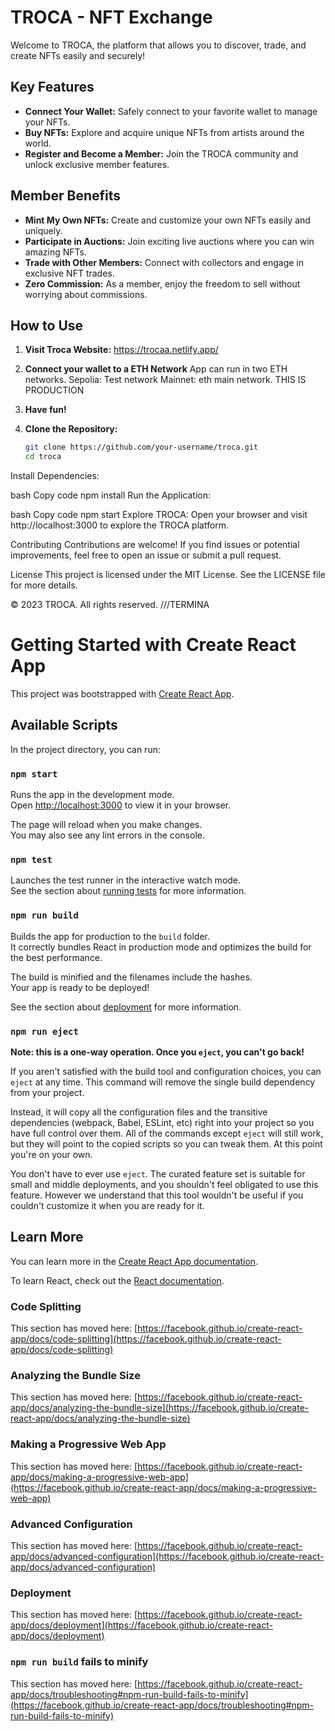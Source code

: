 # TROCA - NFT Exchange

Welcome to TROCA, the platform that allows you to discover, trade, and create NFTs easily and securely!

## Key Features

- **Connect Your Wallet:** Safely connect to your favorite wallet to manage your NFTs.
- **Buy NFTs:** Explore and acquire unique NFTs from artists around the world.
- **Register and Become a Member:** Join the TROCA community and unlock exclusive member features.

## Member Benefits

- **Mint My Own NFTs:** Create and customize your own NFTs easily and uniquely.
- **Participate in Auctions:** Join exciting live auctions where you can win amazing NFTs.
- **Trade with Other Members:** Connect with collectors and engage in exclusive NFT trades.
- **Zero Commission:** As a member, enjoy the freedom to sell without worrying about commissions.

## How to Use

1. **Visit Troca Website:**
    https://trocaa.netlify.app/

2. **Connect your wallet to a ETH Network**
    App can run in two ETH networks.
        Sepolia: Test network
        Mainnet: eth main network. THIS IS PRODUCTION

3. **Have fun!**

1. **Clone the Repository:**
   ```bash
   git clone https://github.com/your-username/troca.git
   cd troca
Install Dependencies:

bash
Copy code
npm install
Run the Application:

bash
Copy code
npm start
Explore TROCA:
Open your browser and visit http://localhost:3000 to explore the TROCA platform.

Contributing
Contributions are welcome! If you find issues or potential improvements, feel free to open an issue or submit a pull request.

License
This project is licensed under the MIT License. See the LICENSE file for more details.

© 2023 TROCA. All rights reserved.
///TERMINA


# Getting Started with Create React App

This project was bootstrapped with [Create React App](https://github.com/facebook/create-react-app).

## Available Scripts

In the project directory, you can run:

### `npm start`

Runs the app in the development mode.\
Open [http://localhost:3000](http://localhost:3000) to view it in your browser.

The page will reload when you make changes.\
You may also see any lint errors in the console.

### `npm test`

Launches the test runner in the interactive watch mode.\
See the section about [running tests](https://facebook.github.io/create-react-app/docs/running-tests) for more information.

### `npm run build`

Builds the app for production to the `build` folder.\
It correctly bundles React in production mode and optimizes the build for the best performance.

The build is minified and the filenames include the hashes.\
Your app is ready to be deployed!

See the section about [deployment](https://facebook.github.io/create-react-app/docs/deployment) for more information.

### `npm run eject`

**Note: this is a one-way operation. Once you `eject`, you can't go back!**

If you aren't satisfied with the build tool and configuration choices, you can `eject` at any time. This command will remove the single build dependency from your project.

Instead, it will copy all the configuration files and the transitive dependencies (webpack, Babel, ESLint, etc) right into your project so you have full control over them. All of the commands except `eject` will still work, but they will point to the copied scripts so you can tweak them. At this point you're on your own.

You don't have to ever use `eject`. The curated feature set is suitable for small and middle deployments, and you shouldn't feel obligated to use this feature. However we understand that this tool wouldn't be useful if you couldn't customize it when you are ready for it.

## Learn More

You can learn more in the [Create React App documentation](https://facebook.github.io/create-react-app/docs/getting-started).

To learn React, check out the [React documentation](https://reactjs.org/).

### Code Splitting

This section has moved here: [https://facebook.github.io/create-react-app/docs/code-splitting](https://facebook.github.io/create-react-app/docs/code-splitting)

### Analyzing the Bundle Size

This section has moved here: [https://facebook.github.io/create-react-app/docs/analyzing-the-bundle-size](https://facebook.github.io/create-react-app/docs/analyzing-the-bundle-size)

### Making a Progressive Web App

This section has moved here: [https://facebook.github.io/create-react-app/docs/making-a-progressive-web-app](https://facebook.github.io/create-react-app/docs/making-a-progressive-web-app)

### Advanced Configuration

This section has moved here: [https://facebook.github.io/create-react-app/docs/advanced-configuration](https://facebook.github.io/create-react-app/docs/advanced-configuration)

### Deployment

This section has moved here: [https://facebook.github.io/create-react-app/docs/deployment](https://facebook.github.io/create-react-app/docs/deployment)

### `npm run build` fails to minify

This section has moved here: [https://facebook.github.io/create-react-app/docs/troubleshooting#npm-run-build-fails-to-minify](https://facebook.github.io/create-react-app/docs/troubleshooting#npm-run-build-fails-to-minify)
